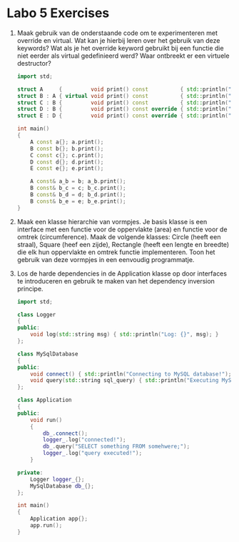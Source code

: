 # Labo 5 Exercises

1. Maak gebruik van de onderstaande code om te experimenteren met override en virtual. Wat kan je hierbij leren over het gebruik van deze keywords? Wat als je het override keyword gebruikt bij een functie die niet eerder als virtual gedefinieerd werd? Waar ontbreekt er een virtuele destructor?

   ```c++
   import std;

   struct A     {         void print() const          { std::println("A::print"); } };
   struct B : A { virtual void print() const          { std::println("B::print"); } };
   struct C : B {         void print() const          { std::println("C::print"); } };
   struct D : B {         void print() const override { std::println("D::print"); } };
   struct E : D {         void print() const override { std::println("E::print"); } };

   int main()
   {
       A const a{}; a.print();
       B const b{}; b.print();
       C const c{}; c.print();
       D const d{}; d.print();
       E const e{}; e.print();

       A const& a_b = b; a_b.print();
       B const& b_c = c; b_c.print();
       B const& b_d = d; b_d.print();
       B const& b_e = e; b_e.print();
   }
   ```

2. Maak een klasse hierarchie van vormpjes. Je basis klasse is een interface met een functie voor de oppervlakte (area) en functie voor de omtrek (circumference). Maak de volgende klasses: Circle (heeft een straal), Square (heef een zijde), Rectangle (heeft een lengte en breedte) die elk hun oppervlakte en omtrek functie implementeren. Toon het gebruik van deze vormpjes in een eenvoudig programmatje.
3. Los de harde dependencies in de Application klasse op door interfaces te introduceren en gebruik te maken van het dependency inversion principe.

   ```c++
   import std;

   class Logger
   {
   public:
       void log(std::string msg) { std::println("Log: {}", msg); }
   };

   class MySqlDatabase
   {
   public:
       void connect() { std::println("Connecting to MySQL database!"); }
       void query(std::string sql_query) { std::println("Executing MySQL query {}", sql_query); }
   };

   class Application
   {
   public:
       void run()
       {
           db_.connect();
           logger_.log("connected!");
           db_.query("SELECT something FROM somehwere;");
           logger_.log("query executed!");
       }

   private:
       Logger logger_{};
       MySqlDatabase db_{};
   };

   int main()
   {
       Application app{};
       app.run();
   }
   ```
